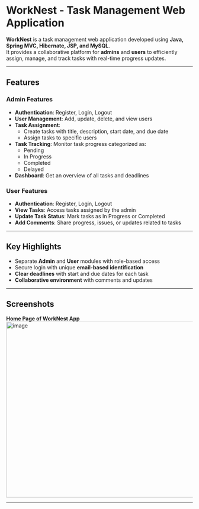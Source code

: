 # WorkNest - Task Management Web Application  

**WorkNest** is a task management web application developed using **Java, Spring MVC, Hibernate, JSP, and MySQL**.  
It provides a collaborative platform for **admins** and **users** to efficiently assign, manage, and track tasks with real-time progress updates.  

---

## Features  

### Admin Features  
- **Authentication**: Register, Login, Logout  
- **User Management**: Add, update, delete, and view users  
- **Task Assignment**:  
  - Create tasks with title, description, start date, and due date  
  - Assign tasks to specific users  
- **Task Tracking**: Monitor task progress categorized as:  
  - Pending  
  - In Progress  
  - Completed  
  - Delayed  
- **Dashboard**: Get an overview of all tasks and deadlines  

###  User Features  
- **Authentication**: Register, Login, Logout  
- **View Tasks**: Access tasks assigned by the admin  
- **Update Task Status**: Mark tasks as In Progress or Completed  
- **Add Comments**: Share progress, issues, or updates related to tasks  

---

##  Key Highlights  
- Separate **Admin** and **User** modules with role-based access  
- Secure login with unique **email-based identification**  
- **Clear deadlines** with start and due dates for each task  
- **Collaborative environment** with comments and updates  

---

## Screenshots

**Home Page of WorkNest App**
<img width="845" height="474" alt="image" src="https://github.com/user-attachments/assets/e07520e6-7964-440a-a483-f309d300bdc5" />



---

